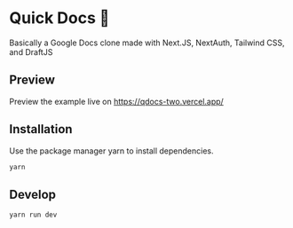 # Quick Docs 📃

Basically a Google Docs clone made with Next.JS, NextAuth, Tailwind CSS, and DraftJS


## Preview

Preview the example live on https://qdocs-two.vercel.app/

## Installation

Use the package manager yarn to install dependencies.

```bash
yarn
```

## Develop

```bash
yarn run dev
```
